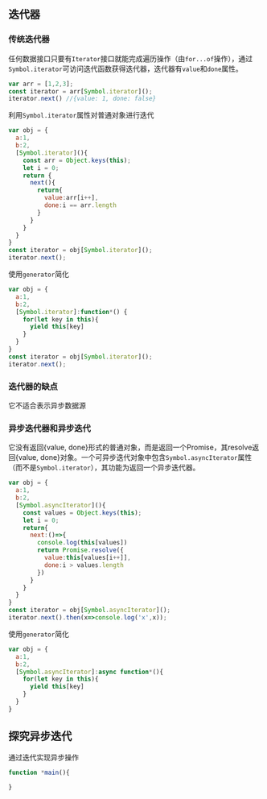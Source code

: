 <!-- 迭代器.md -->
## 迭代器
### 传统迭代器
任何数据接口只要有```Iterator```接口就能完成遍历操作（由```for...of```操作），通过```Symbol.iterator```可访问迭代函数获得迭代器，迭代器有```value```和```done```属性。
```js
var arr = [1,2,3];
const iterator = arr[Symbol.iterator]();
iterator.next() //{value: 1, done: false}
```

利用```Symbol.iterator```属性对普通对象进行迭代
```js
var obj = {
  a:1,
  b:2,
  [Symbol.iterator](){
    const arr = Object.keys(this);
    let i = 0;
    return {
      next(){
        return{
          value:arr[i++],
          done:i == arr.length
        }
      }
    }
  }
}
const iterator = obj[Symbol.iterator]();
iterator.next();
```

使用```generator```简化
```js
var obj = {
  a:1,
  b:2,
  [Symbol.iterator]:function*() {
    for(let key in this){
      yield this[key]
    }
  }
}
const iterator = obj[Symbol.iterator]();
iterator.next();
```

### 迭代器的缺点
它不适合表示异步数据源

### 异步迭代器和异步迭代
它没有返回{value, done}形式的普通对象，而是返回一个Promise，其resolve返回{value, done}对象。一个可异步迭代对象中包含```Symbol.asyncIterator```属性（而不是```Symbol.iterator```），其功能为返回一个异步迭代器。
```js
var obj = {
  a:1,
  b:2,
  [Symbol.asyncIterator](){
    const values = Object.keys(this);
    let i = 0;
    return{
      next:()=>{
        console.log(this[values])
        return Promise.resolve({
          value:this[values[i++]],
          done:i > values.length
        })
      }
    }
  }
}
const iterator = obj[Symbol.asyncIterator]();
iterator.next().then(x=>console.log('x',x));
```

使用```generator```简化
```js
var obj = {
  a:1,
  b:2,
  [Symbol.asyncIterator]:async function*(){
    for(let key in this){
      yield this[key]
    }
  }
}

```

## 探究异步迭代
通过迭代实现异步操作
```js
function *main(){
  
}
```